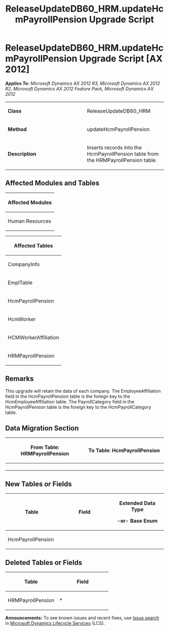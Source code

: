 ﻿---
title: ReleaseUpdateDB60_HRM.updateHcmPayrollPension Upgrade Script
TOCTitle: ReleaseUpdateDB60_HRM.updateHcmPayrollPension Upgrade Script
ms:assetid: cbd57fe7-e0a4-b035-d029-4fbc9e1d6246
ms:mtpsurl: https://msdn.microsoft.com/en-us/library/JJ719674(v=AX.60)
ms:contentKeyID: 49711239
ms.date: 05/18/2015
mtps_version: v=AX.60
---

# ReleaseUpdateDB60\_HRM.updateHcmPayrollPension Upgrade Script [AX 2012]


_**Applies To:** Microsoft Dynamics AX 2012 R3, Microsoft Dynamics AX 2012 R2, Microsoft Dynamics AX 2012 Feature Pack, Microsoft Dynamics AX 2012_

<table>
<colgroup>
<col style="width: 50%" />
<col style="width: 50%" />
</colgroup>
<tbody>
<tr class="odd">
<td><p><strong>Class</strong></p></td>
<td><p>ReleaseUpdateDB60_HRM</p></td>
</tr>
<tr class="even">
<td><p><strong>Method</strong></p></td>
<td><p>updateHcmPayrollPension</p></td>
</tr>
<tr class="odd">
<td><p><strong>Description</strong></p></td>
<td><p>Inserts records into the HcmPayrollPension table from the HRMPayrollPension table.</p></td>
</tr>
</tbody>
</table>


## Affected Modules and Tables

<table>
<colgroup>
<col style="width: 100%" />
</colgroup>
<thead>
<tr class="header">
<th><p>Affected Modules</p></th>
</tr>
</thead>
<tbody>
<tr class="odd">
<td><p>Human Resources</p></td>
</tr>
</tbody>
</table>


<table>
<colgroup>
<col style="width: 100%" />
</colgroup>
<thead>
<tr class="header">
<th><p>Affected Tables</p></th>
</tr>
</thead>
<tbody>
<tr class="odd">
<td><p>CompanyInfo</p></td>
</tr>
<tr class="even">
<td><p>EmplTable</p></td>
</tr>
<tr class="odd">
<td><p>HcmPayrollPension</p></td>
</tr>
<tr class="even">
<td><p>HcmWorker</p></td>
</tr>
<tr class="odd">
<td><p>HCMWorkerAffiliation</p></td>
</tr>
<tr class="even">
<td><p>HRMPayrollPension</p></td>
</tr>
</tbody>
</table>


## Remarks

This upgrade will retain the data of each company. The EmployeeAffiliation field in the HcmPayrollPension table is the foreign key to the HcmEmployeeAffiliation table. The PayrollCategory field in the HcmPayrollPension table is the foreign key to the HcmPayrollCategory table.

## Data Migration Section

<table>
<colgroup>
<col style="width: 50%" />
<col style="width: 50%" />
</colgroup>
<thead>
<tr class="header">
<th><p>From Table: HRMPayrollPension</p></th>
<th><p>To Table: HcmPayrollPension</p></th>
</tr>
</thead>
<tbody>
<tr class="odd">
<td><p></p></td>
<td><p></p></td>
</tr>
</tbody>
</table>


## New Tables or Fields

<table>
<colgroup>
<col style="width: 33%" />
<col style="width: 33%" />
<col style="width: 33%" />
</colgroup>
<thead>
<tr class="header">
<th><p>Table</p></th>
<th><p>Field</p></th>
<th><p>Extended Data Type</p>
<p>-or- Base Enum</p></th>
</tr>
</thead>
<tbody>
<tr class="odd">
<td><p>HcmPayrollPension</p></td>
<td><p></p></td>
<td><p></p></td>
</tr>
</tbody>
</table>


## Deleted Tables or Fields

<table>
<colgroup>
<col style="width: 50%" />
<col style="width: 50%" />
</colgroup>
<thead>
<tr class="header">
<th><p>Table</p></th>
<th><p>Field</p></th>
</tr>
</thead>
<tbody>
<tr class="odd">
<td><p>HRMPayrollPension</p></td>
<td><p>*</p></td>
</tr>
</tbody>
</table>

  
**Announcements:** To see known issues and recent fixes, use [Issue search](http://go.microsoft.com/fwlink/?linkid=389258) in [Microsoft Dynamics Lifecycle Services](http://go.microsoft.com/fwlink/?linkid=306505) (LCS).

